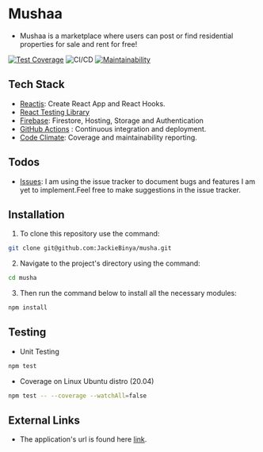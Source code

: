 # Mushaa

- Mushaa is a marketplace where users can post or find residential properties for sale and rent for free!

[![Test Coverage](https://api.codeclimate.com/v1/badges/7109078b59ace0751730/test_coverage)](https://codeclimate.com/github/JackieBinya/musha/test_coverage) ![CI/CD](https://github.com/JackieBinya/musha/workflows/CI/CD/badge.svg) [![Maintainability](https://api.codeclimate.com/v1/badges/7109078b59ace0751730/maintainability)](https://codeclimate.com/github/JackieBinya/musha/maintainability)

## Tech Stack

- [Reactjs](https://reactjs.org/): Create React App and React Hooks.
- [React Testing Library](https://testing-library.com/)
- [Firebase](https://firebase.google.com/): Firestore, Hosting, Storage and Authentication
- [GitHub Actions](https://github.com/features/actions) : Continuous integration and deployment.
- [Code Climate](https://docs.codeclimate.com/): Coverage and maintainability reporting.

## Todos

- [Issues](https://github.com/JackieBinya/musha/issues): I am using the issue tracker to document bugs and features I am yet to implement.Feel free to make suggestions in the issue tracker.

## Installation

1.  To clone this repository use the command:

```sh
git clone git@github.com:JackieBinya/musha.git
```

2. Navigate to the project's directory using the command:

```sh
cd musha
```

3. Then run the command below to install all the necessary modules:

```sh
npm install
```

## Testing

- Unit Testing

```sh
npm test
```

- Coverage on Linux Ubuntu distro (20.04)

```sh
npm test -- --coverage --watchAll=false
```

## External Links

- The application's url is found here [link](https://musha-000.firebaseapp.com/).
